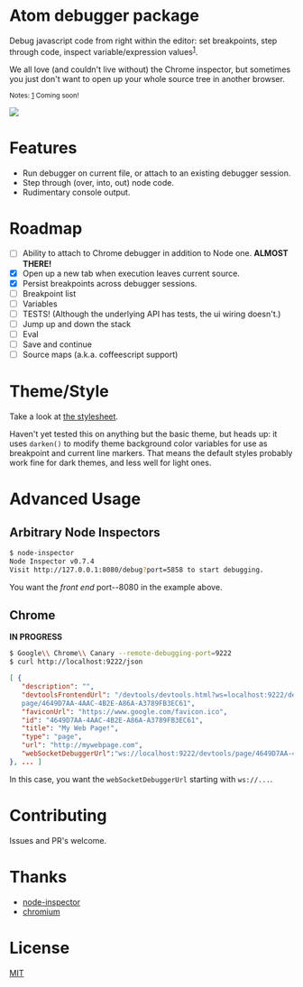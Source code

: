 # Atom debugger package

Debug javascript code from right within the editor: set breakpoints, step through code,
inspect variable/expression values<sup><a id="ref1" href="#note1">1</a></sup>.

We all love (and couldn't live without) the Chrome inspector, but sometimes you just don't want
to open up your whole source tree in another browser.

<small>
Notes:
<a id="note1" href="#ref1">1</a></sup> Coming soon!
</small>

![](https://raw.githubusercontent.com/anandthakker/atom-node-debug/master/screenshot.gif)

# Features
- Run debugger on current file, or attach to an existing debugger session.
- Step through (over, into, out) node code.
- Rudimentary console output.

# Roadmap

- [ ] Ability to attach to Chrome debugger in addition to Node one. **ALMOST THERE!**
- [x] Open up a new tab when execution leaves current source.
- [x] Persist breakpoints across debugger sessions.
- [ ] Breakpoint list
- [ ] Variables
- [ ] TESTS! (Although the underlying API has tests, the ui wiring doesn't.)
- [ ] Jump up and down the stack
- [ ] Eval
- [ ] Save and continue
- [ ] Source maps (a.k.a. coffeescript support)

# Theme/Style

Take a look at [the stylesheet](/stylesheets/atom-node-debug.less).

Haven't yet tested this on anything but the basic
theme, but heads up: it uses `darken()` to modify
theme background color variables for use as breakpoint
and current line markers.  That means the default styles
probably work fine for dark themes, and less well for
light ones.

# Advanced Usage

## Arbitrary Node Inspectors

```bash
$ node-inspector
Node Inspector v0.7.4
Visit http://127.0.0.1:8080/debug?port=5858 to start debugging.
```

You want the *front end* port--8080 in the example above.


## Chrome
**IN PROGRESS**

```bash
$ Google\\ Chrome\\ Canary --remote-debugging-port=9222
$ curl http://localhost:9222/json
```
```json
[ {
   "description": "",
   "devtoolsFrontendUrl": "/devtools/devtools.html?ws=localhost:9222/devtools/
   page/4649D7AA-4AAC-4B2E-A86A-A3789FB3EC61",
   "faviconUrl": "https://www.google.com/favicon.ico",
   "id": "4649D7AA-4AAC-4B2E-A86A-A3789FB3EC61",
   "title": "My Web Page!",
   "type": "page",
   "url": "http://mywebpage.com",
   "webSocketDebuggerUrl":"ws://localhost:9222/devtools/page/4649D7AA-4AAC-4B2E-A86A-A3789FB3EC61"
}, ... ]
```

In this case, you want the `webSocketDebuggerUrl` starting with `ws://...`.


# Contributing

Issues and PR's welcome.

# Thanks

- [node-inspector][1]
- [chromium][2]

# License

[MIT][3]


[1]:https://github.com/node-inspector/node-inspector
[2]:http://chromium.org
[3]:https://github.com/anandthakker/atom-node-debug/blob/master/LICENSE.md
